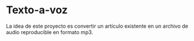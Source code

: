 # Texto-a-voz
 La idea de este proyecto es convertir un artículo existente en un archivo de audio reproducible
en formato mp3.
